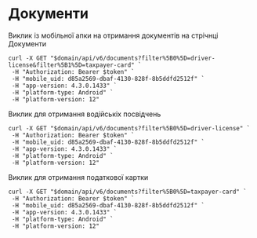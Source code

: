 Документи
=========

Виклик із мобільної апки на отримання документів на стрічнці Документи
```
curl -X GET "$domain/api/v6/documents?filter%5B0%5D=driver-license&filter%5B1%5D=taxpayer-card" `
 -H "Authorization: Bearer $token" `
 -H "mobile_uid: d85a2569-dbaf-4130-828f-8b5ddfd2512f" `
 -H "app-version: 4.3.0.1433" `
 -H "platform-type: Android" `
 -H "platform-version: 12"
```

Виклик для отримання водійськіх посвідчень
```
curl -X GET "$domain/api/v6/documents?filter%5B0%5D=driver-license" `
 -H "Authorization: Bearer $token" `
 -H "mobile_uid: d85a2569-dbaf-4130-828f-8b5ddfd2512f" `
 -H "app-version: 4.3.0.1433" `
 -H "platform-type: Android" `
 -H "platform-version: 12"
```

Виклик для отримання податкової картки
```
curl -X GET "$domain/api/v6/documents?filter%5B0%5D=taxpayer-card" `
 -H "Authorization: Bearer $token" `
 -H "mobile_uid: d85a2569-dbaf-4130-828f-8b5ddfd2512f" `
 -H "app-version: 4.3.0.1433" `
 -H "platform-type: Android" `
 -H "platform-version: 12"
```